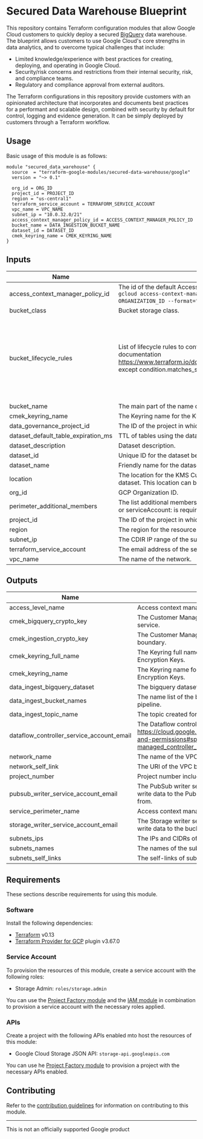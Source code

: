 # Secured Data Warehouse Blueprint

This repository contains Terraform configuration modules that allow Google Cloud customers to
quickly deploy a secured [BigQuery](https://cloud.google.com/bigquery) data warehouse. The blueprint allows customers
to use Google Cloud's core strengths in data analytics, and to overcome typical
challenges that include:

- Limited knowledge/experience with best practices for creating, deploying, and operating in Google
Cloud.
- Security/risk concerns and restrictions from their internal security, risk, and compliance teams.
- Regulatory and compliance approval from external auditors.

The Terraform configurations in this repository provide customers with an opinionated architecture
that incorporates and documents best practices for a performant and scalable design, combined with
security by default for control, logging and evidence generation. It can be  simply deployed by
customers through a Terraform workflow.

## Usage

Basic usage of this module is as follows:

```hcl
module "secured_data_warehouse" {
  source  = "terraform-google-modules/secured-data-warehouse/google"
  version = "~> 0.1"

  org_id = ORG_ID
  project_id = PROJECT_ID
  region = "us-central1"
  terraform_service_account = TERRAFORM_SERVICE_ACCOUNT
  vpc_name = VPC_NAME
  subnet_ip = "10.0.32.0/21"
  access_context_manager_policy_id = ACCESS_CONTEXT_MANAGER_POLICY_ID
  bucket_name = DATA_INGESTION_BUCKET_NAME
  dataset_id = DATASET_ID
  cmek_keyring_name = CMEK_KEYRING_NAME
}
```

<!-- BEGINNING OF PRE-COMMIT-TERRAFORM DOCS HOOK -->
## Inputs

| Name | Description | Type | Default | Required |
|------|-------------|------|---------|:--------:|
| access\_context\_manager\_policy\_id | The id of the default Access Context Manager policy. Can be obtained by running `gcloud access-context-manager policies list --organization YOUR-ORGANIZATION_ID --format="value(name)"`. | `number` | n/a | yes |
| bucket\_class | Bucket storage class. | `string` | `"STANDARD"` | no |
| bucket\_lifecycle\_rules | List of lifecycle rules to configure. Format is the same as described in provider documentation https://www.terraform.io/docs/providers/google/r/storage_bucket.html#lifecycle_rule except condition.matches\_storage\_class should be a comma delimited string. | <pre>set(object({<br>    action    = map(string)<br>    condition = map(string)<br>  }))</pre> | <pre>[<br>  {<br>    "action": {<br>      "type": "Delete"<br>    },<br>    "condition": {<br>      "age": 30,<br>      "with_state": "ANY"<br>    }<br>  }<br>]</pre> | no |
| bucket\_name | The main part of the name of the bucket to be created. | `string` | n/a | yes |
| cmek\_keyring\_name | The Keyring name for the KMS Customer Managed Encryption Keys. | `string` | n/a | yes |
| data\_governance\_project\_id | The ID of the project in which the data governance resources will be created. | `string` | n/a | yes |
| dataset\_default\_table\_expiration\_ms | TTL of tables using the dataset in MS. The default value is almost 12 months. | `number` | `31536000000` | no |
| dataset\_description | Dataset description. | `string` | `"Ingest dataset"` | no |
| dataset\_id | Unique ID for the dataset being provisioned. | `string` | n/a | yes |
| dataset\_name | Friendly name for the dataset being provisioned. | `string` | `"Ingest dataset"` | no |
| location | The location for the KMS Customer Managed Encryption Keys, Bucket, and Bigquery dataset. This location can be a multiregion, if it is empty the region value will be used. | `string` | `""` | no |
| org\_id | GCP Organization ID. | `string` | n/a | yes |
| perimeter\_additional\_members | The list additional members to be added on perimeter access. Prefix of group: user: or serviceAccount: is required. | `list(string)` | `[]` | no |
| project\_id | The ID of the project in which the service account will be created. | `string` | n/a | yes |
| region | The region for the resources | `string` | `"us-central1"` | no |
| subnet\_ip | The CDIR IP range of the subnetwork. | `string` | n/a | yes |
| terraform\_service\_account | The email address of the service account that will run the Terraform code. | `string` | n/a | yes |
| vpc\_name | The name of the network. | `string` | n/a | yes |

## Outputs

| Name | Description |
|------|-------------|
| access\_level\_name | Access context manager access level name |
| cmek\_bigquery\_crypto\_key | The Customer Managed Crypto Key for the BigQuery service. |
| cmek\_ingestion\_crypto\_key | The Customer Managed Crypto Key for the Ingestion crypto boundary. |
| cmek\_keyring\_full\_name | The Keyring full name for the KMS Customer Managed Encryption Keys. |
| cmek\_keyring\_name | The Keyring name for the KMS Customer Managed Encryption Keys. |
| data\_ingest\_bigquery\_dataset | The bigquery dataset created for data ingest pipeline. |
| data\_ingest\_bucket\_names | The name list of the buckets created for data ingest pipeline. |
| data\_ingest\_topic\_name | The topic created for data ingest pipeline. |
| dataflow\_controller\_service\_account\_email | The Dataflow controller service account email. See https://cloud.google.com/dataflow/docs/concepts/security-and-permissions#specifying_a_user-managed_controller_service_account |
| network\_name | The name of the VPC being created |
| network\_self\_link | The URI of the VPC being created |
| project\_number | Project number included on perimeter |
| pubsub\_writer\_service\_account\_email | The PubSub writer service account email. Should be used to write data to the PubSub topics the ingestion pipeline reads from. |
| service\_perimeter\_name | Access context manager service perimeter name |
| storage\_writer\_service\_account\_email | The Storage writer service account email. Should be used to write data to the buckets the ingestion pipeline reads from. |
| subnets\_ips | The IPs and CIDRs of the subnets being created |
| subnets\_names | The names of the subnets being created |
| subnets\_self\_links | The self-links of subnets being created |

<!-- END OF PRE-COMMIT-TERRAFORM DOCS HOOK -->

## Requirements

These sections describe requirements for using this module.

### Software

Install the following dependencies:

- [Terraform][terraform] v0.13
- [Terraform Provider for GCP][terraform-provider-gcp] plugin v3.67.0

### Service Account

To provision the resources of this module, create a service account
with the following roles:

- Storage Admin: `roles/storage.admin`

You can use the [Project Factory module][project-factory-module] and the
[IAM module][iam-module] in combination to provision a
service account with the necessary roles applied.

### APIs

Create a project with the following APIs enabled mto host the
resources of this module:

- Google Cloud Storage JSON API: `storage-api.googleapis.com`

You can use he [Project Factory module][project-factory-module] to
provision a project with the necessary APIs enabled.

## Contributing

Refer to the [contribution guidelines](./CONTRIBUTING.md) for
information on contributing to this module.

[iam-module]: https://registry.terraform.io/modules/terraform-google-modules/iam/google
[project-factory-module]: https://registry.terraform.io/modules/terraform-google-modules/project-factory/google
[terraform-provider-gcp]: https://www.terraform.io/docs/providers/google/index.html
[terraform]: https://www.terraform.io/downloads.html

---
This is not an officially supported Google product
